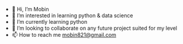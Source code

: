 - 👋 Hi, I’m Mobin 
- 👀 I’m interested in learning python & data science 
- 🌱 I’m currently learning python
- 💞️ I’m looking to collaborate on any future project suited for my level
- 📫 How to reach me mobin821@gmail.com

<!---
Mobin821/Mobin821 is a ✨ special ✨ repository because its `README.md` (this file) appears on your GitHub profile.
You can click the Preview link to take a look at your changes.
--->
